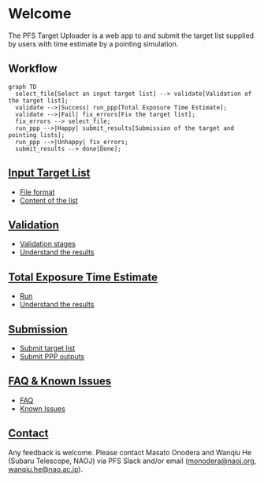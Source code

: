 # Welcome

The PFS Target Uploader is a web app to and submit the target list supplied by users with time estimate by a pointing simulation.

## Workflow

```mermaid
graph TD
  select_file[Select an input target list] --> validate[Validation of the target list];
  validate -->|Success| run_ppp[Total Exposure Time Estimate];
  validate -->|Fail| fix_errors[Fix the target list];
  fix_errors --> select_file;
  run_ppp -->|Happy| submit_results[Submission of the target and pointing lists];
  run_ppp -->|Unhappy| fix_errors;
  submit_results --> done[Done];
```

## [Input Target List](inputs.md)

- [File format](inputs.md#file-format)
- [Content of the list](inputs.md#content)

## [Validation](validation.md)

- [Validation stages](validation.md#stages)
- [Understand the results](validation.md#results)

## [Total Exposure Time Estimate](PPP.md)

- [Run](PPP.md#run)
- [Understand the results](PPP.md#results)

## [Submission](submission.md)

- [Submit target list](submission.md#submit-the-target-list)
- [Submit PPP outputs](submission.md#submit-the-ppp-outputs)

## [FAQ & Known Issues](issues.md)

- [FAQ](issues.md#faq)
- [Known Issues](issues.md#known-issues)


## [Contact](contact.md)

Any feedback is welcome. Please contact Masato Onodera and Wanqiu He (Subaru Telescope, NAOJ) via PFS Slack and/or email (<monodera@naoj.org>, <wanqiu.he@nao.ac.jp>).
